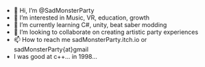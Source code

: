 - 👋 Hi, I’m @SadMonsterParty
- 👀 I’m interested in Music, VR, education, growth
- 🌱 I’m currently learning C#, unity, beat saber modding
- 💞️ I’m looking to collaborate on creating artistic party experiences
- 📫 How to reach me sadMonsterParty.itch.io or sadMonsterParty{at}gmail
-  I was good at c++... in 1998...
